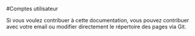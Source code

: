 #Comptes utilisateur

Si vous voulez contribuer à cette documentation, vous pouvez contribuer avec votre email ou modifier directement le répertoire des pages via Git.
